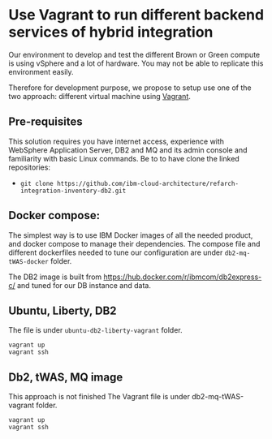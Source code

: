 # Use Vagrant to run different backend services of hybrid integration

Our environment to develop and test the different Brown or Green compute is using vSphere and a lot of hardware. You may not be able to replicate this environment easily. 


Therefore for development purpose, we propose to setup use one of the two approach: different virtual machine using [Vagrant](https://www.vagrantup.com/intro/getting-started/).

## Pre-requisites

This solution requires you have internet access, experience with WebSphere Application Server, DB2 and MQ and its admin console and familiarity with basic Linux commands.
Be to to have clone the linked repositories:
* `git clone https://github.com/ibm-cloud-architecture/refarch-integration-inventory-db2.git` 

## Docker compose:

The simplest way is to use IBM Docker images of all the needed product, and docker compose to manage their dependencies. The compose file and different dockerfiles needed to tune our configuration are under `db2-mq-tWAS-docker` folder.

The DB2 image is built from https://hub.docker.com/r/ibmcom/db2express-c/ and tuned for our DB instance and data.  


## Ubuntu, Liberty, DB2

The file is under `ubuntu-db2-liberty-vagrant` folder.

```
vagrant up
vagrant ssh
```


## Db2, tWAS, MQ image 

This approach is not finished
The Vagrant file is under  db2-mq-tWAS-vagrant folder.

```
vagrant up
vagrant ssh
```